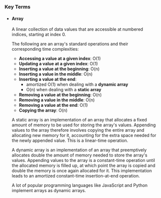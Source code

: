 <div class="UTt8LAiI0KNbH5fGn8ZQ"><h3 class="EYF_x0Pt41wTZf6sAmlH">Key Terms</h3><ul class="SBwpVU5vqBpXi9qa50lp"><li><h4 class="MeFGWxW4GIK5soMCM_Qe">Array</h4><div class="wER9hC6Ayr8OWkXr4hrQ default"><div class="html">
<p>
  A linear collection of data values that are accessible at numbered indices,
  starting at index 0.
</p>
<p>
  The following are an array's standard operations and their corresponding time
  complexities:
</p>
<ul>
  <li><b>Accessing a value at a given index</b>: O(1)</li>
  <li><b>Updating a value at a given index</b>: O(1)</li>
  <li><b>Inserting a value at the beginning</b>: O(n)</li>
  <li><b>Inserting a value in the middle</b>: O(n)</li>
  <li>
    <b>Inserting a value at the end</b>:
    <ul>
      <li>amortized O(1) when dealing with a <b>dynamic array</b></li>
      <li>O(n) when dealing with a <b>static array</b></li>
    </ul>
  </li>
  <li><b>Removing a value at the beginning</b>: O(n)</li>
  <li><b>Removing a value in the middle</b>: O(n)</li>
  <li><b>Removing a value at the end</b>: O(1)</li>
  <li><b>Copying the array</b>: O(n)</li>
</ul>
<p>
  A static array is an implementation of an array that allocates a fixed amount
  of memory to be used for storing the array's values. Appending values to the
  array therefore involves copying the entire array and allocating new memory
  for it, accounting for the extra space needed for the newly appended value.
  This is a linear-time operation.
</p>
<p>
  A dynamic array is an implementation of an array that preemptively allocates
  double the amount of memory needed to store the array's values. Appending
  values to the array is a constant-time operation until the allocated memory is
  filled up, at which point the array is copied and double the memory is once
  again allocated for it. This implementation leads to an amortized
  constant-time insertion-at-end operation.
</p>
<p>
  A lot of popular programming languages like JavaScript and Python implement
  arrays as dynamic arrays.
</p>
</div></div></li></ul></div>
